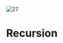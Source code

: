 ![27](https://github.com/manningstinson/holbertonschool-low_level_programming/assets/104523090/c12fed42-8400-478f-a12a-4024dd43069c)
 # Recursion

